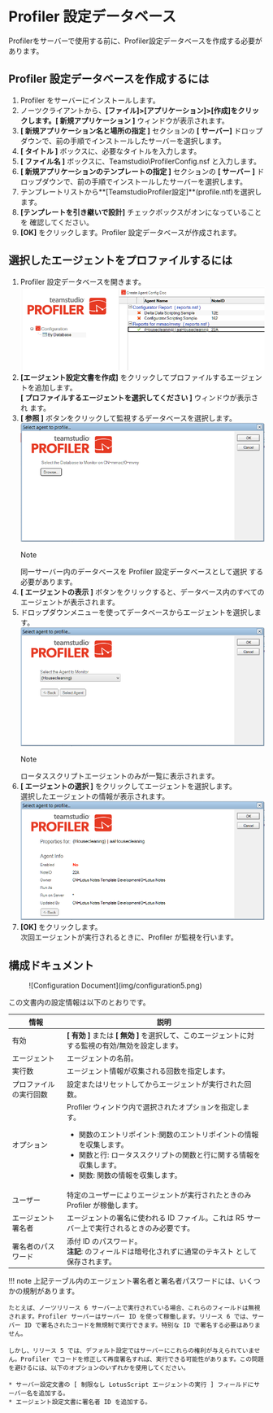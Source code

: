 # Profiler 設定データベース

Profilerをサーバーで使用する前に、Profiler設定データベースを作成する必要があります。

## Profiler 設定データベースを作成するには
1. Profiler をサーバーにインストールします。
2. ノーツクライアントから、**[ファイル]>[アプリケーション]>[作成]**をクリッ クします。**[ 新規アプリケーション ]** ウィンドウが表示されます。
3. **[ 新規アプリケーション名と場所の指定 ]** セクションの **[ サーバー]** ドロップダウンで、前の手順でインストールしたサーバーを選択します。
4. **[ タイトル ]** ボックスに、必要なタイトルを入力します。
5. **[ ファイル名 ]** ボックスに、Teamstudio\ProfilerConfig.nsf と入力します。
6. **[ 新規アプリケーションのテンプレートの指定 ]** セクションの **[ サーバー ]** ドロップダウンで、前の手順でインストールしたサーバーを選択します。
7. テンプレートリストから**[TeamstudioProfiler設定]**(profile.ntf)を選択します。
8. **[テンプレートを引き継いで設計]** チェックボックスがオンになっていることを 確認してください。
9. **[OK]** をクリックします。Profiler 設定データベースが作成されます。

## 選択したエージェントをプロファイルするには

1. Profiler 設定データベースを開きます。  
   ![Configuration Database](img/configuration.png)
2. **[エージェント設定文書を作成]** をクリックしてプロファイルするエージェントを追加します。  
   **[ プロファイルするエージェントを選択してください ]** ウィンドウが表示され ます。
3. **[ 参照 ]** ボタンをクリックして監視するデータベースを選択します。  
   ![Select Database](img/configuration2.png)
   <div class="admonition">
     <p class="admonition-title">Note</p>
     同一サーバー内のデータベースを Profiler 設定データベースとして選択 する必要があります。
   </div>
4. **[ エージェントの表示 ]** ボタンをクリックすると、データベース内のすべてのエージェントが表示されます。
5. ドロップダウンメニューを使ってデータベースからエージェントを選択します。  
   ![Select Agent](img/configuration3.png)
   <div class="admonition">
     <p class="admonition-title">Note</p>
     ロータススクリプトエージェントのみが一覧に表示されます。
   </div>
6. **[ エージェントの選択 ]** をクリックしてエージェントを選択します。  
   選択したエージェントの情報が表示されます。  
   ![Agent Information](img/configuration4.png)
7. **[OK]** をクリックします。  
   次回エージェントが実行されるときに、Profiler が監視を行います。 
      
## 構成ドキュメント
<figure markdown="1">
  ![Configuration Document](img/configuration5.png)
</figure>

この文書内の設定情報は以下のとおりです。

| 情報 | 説明 |
| --- | --- |
| 有効 | **[ 有効 ]** または **[ 無効 ]** を選択して、このエージェントに対する監視の有効/無効を設定します。 |
| エージェント | エージェントの名前。 |
| 実行数 | エージェント情報が収集される回数を指定します。 |
| プロファイルの実行回数 | 設定またはリセットしてからエージェントが実行された回数。 |
| オプション | Profiler ウィンドウ内で選択されたオプションを指定します。<ul><li>関数のエントリポイント:関数のエントリポイントの情報を収集します。</li><li>関数と行: ロータススクリプトの関数と行に関する情報を収集します。</li><li>関数: 関数の情報を収集します。</li></ul> |
| ユーザー | 特定のユーザーによりエージェントが実行されたときのみ Profiler が稼働します。 |
| エージェント署名者 | エージェントの署名に使われる ID ファイル。これは R5 サーバー上で実行されるときのみ必要です。 |
| 署名者のパスワード | 添付 ID のパスワード。<br/>**注記**: のフィールドは暗号化されずに通常のテキスト として保存されます。 |

!!! note
    上記テーブル内のエージェント署名者と署名者パスワードには、いくつかの規制があります。
    
    たとえば、ノーツリリース 6 サーバー上で実行されている場合、これらのフィールドは無視されます。Profiler サーバーはサーバー ID を使って稼働します。リリース 6 では、サーバー ID で署名されたコードを無規制で実行できます。特別な ID で署名する必要はありません。  
    
    しかし、リリース 5 では、デフォルト設定ではサーバーにこれらの権利が与えられていません。Profiler でコードを修正して再度署名すれば、実行できる可能性があります。この問題を避けるには、以下のオプションのいずれかを使用してください。
    
    * サーバー設定文書の [ 制限なし LotusScript エージェントの実行 ] フィールドにサーバー名を追加する。
    * エージェント設定文書に署名者 ID を追加する。
